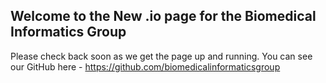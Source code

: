 ## Welcome to the New .io page for the Biomedical Informatics Group

Please check back soon as we get the page up and running. You can see our GitHub here - https://github.com/biomedicalinformaticsgroup
